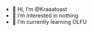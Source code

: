 - 👋 Hi, I’m @Kraaatoast
- 👀 I’m interested in  nothing
- 🌱 I’m currently learning OLFU

<!---
Kraaatoast/Kraaatoast is a ✨ special ✨ repository because its `README.md` (this file) appears on your GitHub profile.
You can click the Preview link to take a look at your changes.
--->
